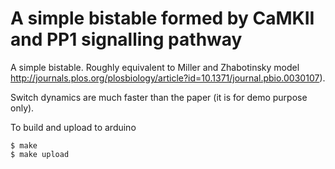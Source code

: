 # A simple bistable formed by CaMKII and PP1 signalling pathway

A simple bistable. Roughly equivalent to Miller and Zhabotinsky model http://journals.plos.org/plosbiology/article?id=10.1371/journal.pbio.0030107). 

Switch dynamics are much faster than the paper (it is for demo purpose only).

To build and upload to arduino   

    $ make 
    $ make upload 
